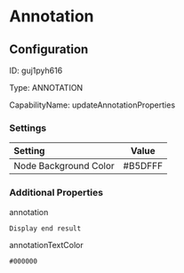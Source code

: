 # Annotation
## Configuration
ID:  guj1pyh616

Type: ANNOTATION 

CapabilityName: updateAnnotationProperties

### Settings
| Setting | Value  |
| :------------------------ | ---------------------------------------- |
| Node Background Color | #B5DFFF | 






### Additional Properties
annotation
```string 
Display end result
```


annotationTextColor
```html 
#000000
```




